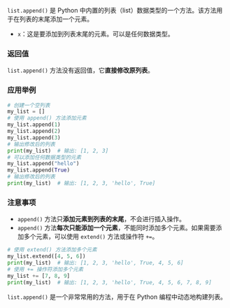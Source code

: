 
`list.append()` 是 Python 中内置的列表（list）数据类型的一个方法。该方法用于在列表的末尾添加一个元素。

- `x`：这是要添加到列表末尾的元素。可以是任何数据类型。
### 返回值
`list.append()` 方法没有返回值，它**直接修改原列表**。
### 应用举例
```python
# 创建一个空列表
my_list = []
# 使用 append() 方法添加元素
my_list.append(1)
my_list.append(2)
my_list.append(3)
# 输出修改后的列表
print(my_list)  # 输出: [1, 2, 3]
# 可以添加任何数据类型的元素
my_list.append("hello")
my_list.append(True)
# 输出修改后的列表
print(my_list)  # 输出: [1, 2, 3, 'hello', True]
```
### 注意事项
- `append()` 方法只**添加元素到列表的末尾**，不会进行插入操作。
- `append()` 方法**每次只能添加一个元素**，不能同时添加多个元素。如果需要添加多个元素，可以使用 `extend()` 方法或操作符 `+=`。
```python
# 使用 extend() 方法添加多个元素
my_list.extend([4, 5, 6])
print(my_list)  # 输出: [1, 2, 3, 'hello', True, 4, 5, 6]
# 使用 += 操作符添加多个元素
my_list += [7, 8, 9]
print(my_list)  # 输出: [1, 2, 3, 'hello', True, 4, 5, 6, 7, 8, 9]
```
`list.append()` 是一个非常常用的方法，用于在 Python 编程中动态地构建列表。
